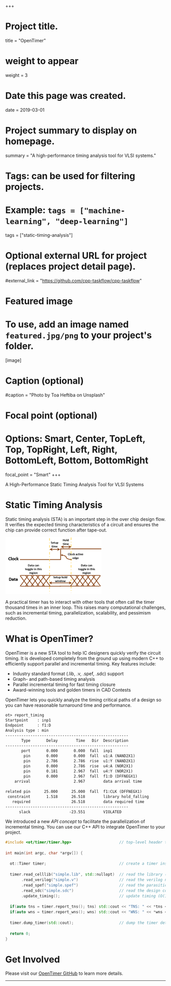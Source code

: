 +++
# Project title.
title = "OpenTimer"

# weight to appear
weight = 3 

# Date this page was created.
date = 2019-03-01

# Project summary to display on homepage.
summary = "A high-performance timing analysis tool for VLSI systems."

# Tags: can be used for filtering projects.
# Example: `tags = ["machine-learning", "deep-learning"]`
tags = ["static-timing-analysis"]

# Optional external URL for project (replaces project detail page).
#external_link = "https://github.com/cpp-taskflow/cpp-taskflow"

# Featured image
# To use, add an image named `featured.jpg/png` to your project's folder. 
[image]
  # Caption (optional)
  #caption = "Photo by Toa Heftiba on Unsplash"

  # Focal point (optional)
  # Options: Smart, Center, TopLeft, Top, TopRight, Left, Right, BottomLeft, Bottom, BottomRight
  focal_point = "Smart"
+++

A High-Performance Static Timing Analysis Tool for VLSI Systems

# Static Timing Analysis

Static timing analysis (STA) is an important step in the over chip design flow.
It verifies the expected timing characteristics of a circuit and ensures
the chip can provide correct function after tape-out.

<img src="image/sta_concept.png" width="60%">

A practical timer has to interact with other tools that often
call the timer thousand times in an inner loop.
This raises many computational challenges, such as
incremental timing,
parallelization,
scalability, and pessimism reduction.

# What is OpenTimer?

OpenTimer is a new STA tool to help IC designers quickly verify the circuit timing.
It is developed completely from the ground up using modern C++
to efficiently support parallel and incremental timing. 
Key features include:

+ Industry standard format (.lib, .v, .spef, .sdc) support
+ Graph- and path-based timing analysis
+ Parallel incremental timing for fast timing closure
+ Award-winning tools and golden timers in CAD Contests

OpenTimer lets you quickly analyze the timing critical paths of a design
so you can have reasonable turnaround time and performance.

```
ot> report_timing
Startpoint    : inp1
Endpoint      : f1:D
Analysis type : min
------------------------------------------------------
       Type       Delay        Time   Dir  Description
------------------------------------------------------
       port       0.000       0.000  fall  inp1
        pin       0.000       0.000  fall  u1:A (NAND2X1)
        pin       2.786       2.786  rise  u1:Y (NAND2X1)
        pin       0.000       2.786  rise  u4:A (NOR2X1)
        pin       0.181       2.967  fall  u4:Y (NOR2X1)
        pin       0.000       2.967  fall  f1:D (DFFNEGX1)
    arrival                   2.967        data arrival time

related pin      25.000      25.000  fall  f1:CLK (DFFNEGX1)
 constraint       1.518      26.518        library hold_falling
   required                  26.518        data required time
------------------------------------------------------
      slack                 -23.551        VIOLATED
```

We introduced a new *API concept* to facilitate the parallelization 
of incremental timing. 
You can use our C++ API to integrate OpenTimer to your project.

```cpp
#include <ot/timer/timer.hpp>                     // top-level header to include

int main(int argc, char *argv[]) {

  ot::Timer timer;                                // create a timer instance (thread-safe)

  timer.read_celllib("simple.lib", std::nullopt)  // read the library (O(1) builder)
       .read_verilog("simple.v")                  // read the verilog netlist (O(1) builder)
       .read_spef("simple.spef")                  // read the parasitics (O(1) builder)
       .read_sdc("simple.sdc")                    // read the design constraints (O(1) builder)
       .update_timing();                          // update timing (O(1) builder)

  if(auto tns = timer.report_tns(); tns) std::cout << "TNS: " << *tns << '\n';  // (O(N) action)
  if(auto wns = timer.report_wns(); wns) std::cout << "WNS: " << *wns << '\n';  // (O(N) action)

  timer.dump_timer(std::cout);                    // dump the timer details (O(1) accessor)

  return 0;
}
```

# Get Involved

Please visit our [OpenTimer GitHub][OpenTimer GitHub] to learn more details.

* * *
[OpenTimer GitHub]:      https://github.com/OpenTimer/OpenTimer


